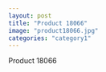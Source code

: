 ```yaml
---
layout: post
title: "Product 18066"
image: "product18066.jpg"
categories: "category1"
---
```

Product 18066
